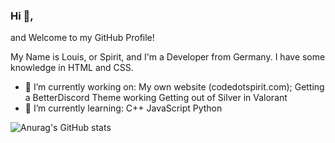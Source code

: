### Hi 👋,

and Welcome to my GitHub Profile!

My Name is Louis, or Spirit, and I'm a Developer from Germany. I have some knowledge in HTML and CSS.

- 🔭 I’m currently working on:
  My own website (codedotspirit.com);
  Getting a BetterDiscord Theme working
  Getting out of Silver in Valorant
- 🌱 I’m currently learning:
  C++
  JavaScript
  Python
  
![Anurag's GitHub stats](https://github-readme-stats.vercel.app/api?username=anuraghazra&show_icons=true&theme=radical)
